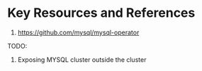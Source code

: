 # Key Resources and References

1. https://github.com/mysql/mysql-operator


TODO: 
1. Exposing MYSQL cluster outside the cluster 